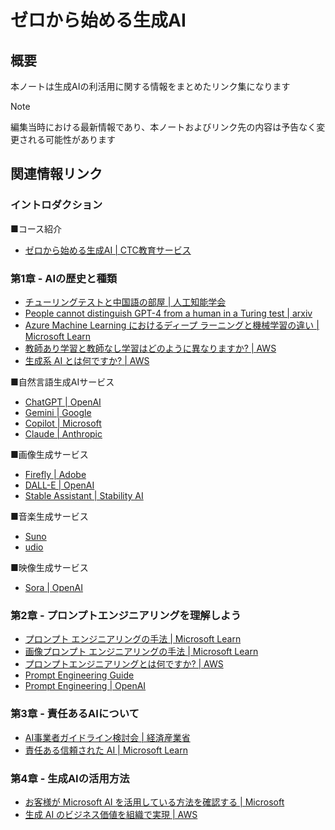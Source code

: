 # ゼロから始める生成AI

## 概要

本ノートは生成AIの利活用に関する情報をまとめたリンク集になります

> [!Note]
>
>  編集当時における最新情報であり、本ノートおよびリンク先の内容は予告なく変更される可能性があります

## 関連情報リンク

### イントロダクション

■コース紹介

- [ゼロから始める生成AI | CTC教育サービス](https://www.school.ctc-g.co.jp/course/LT101.html)

### 第1章 - AIの歴史と種類

- [チューリングテストと中国語の部屋 | 人工知能学会](https://www.ai-gakkai.or.jp/whatsai/AItopics3.html)
- [People cannot distinguish GPT-4 from a human in a Turing test | arxiv](https://arxiv.org/abs/2405.08007)
- [Azure Machine Learning におけるディープ ラーニングと機械学習の違い | Microsoft Learn](https://learn.microsoft.com/ja-jp/azure/machine-learning/concept-deep-learning-vs-machine-learning?view=azureml-api-2)
- [教師あり学習と教師なし学習はどのように異なりますか? | AWS](https://aws.amazon.com/jp/compare/the-difference-between-machine-learning-supervised-and-unsupervised/)
- [生成系 AI とは何ですか? | AWS](https://aws.amazon.com/jp/what-is/generative-ai/)

■自然言語生成AIサービス

- [ChatGPT | OpenAI](https://openai.com/chatgpt/)
- [Gemini | Google](https://gemini.google.com/)
- [Copilot | Microsoft](https://copilot.microsoft.com/)
- [Claude | Anthropic](https://www.anthropic.com/claude)

■画像生成サービス

- [Firefly | Adobe](https://firefly.adobe.com/)
- [DALL-E | OpenAI](https://openai.com/index/dall-e/)
- [Stable Assistant | Stability AI](https://ja.stability.ai/stable-assistant)

■音楽生成サービス

- [Suno](https://suno.com/)
- [udio](https://www.udio.com/)

■映像生成サービス

- [Sora | OpenAI](https://openai.com/index/sora/)



### 第2章 - プロンプトエンジニアリングを理解しよう

- [プロンプト エンジニアリングの手法 | Microsoft Learn](https://learn.microsoft.com/ja-jp/azure/ai-services/openai/concepts/advanced-prompt-engineering?pivots=programming-language-chat-completions)
- [画像プロンプト エンジニアリングの手法 | Microsoft Learn](https://learn.microsoft.com/ja-jp/azure/ai-services/openai/concepts/gpt-4-v-prompt-engineering)
- [プロンプトエンジニアリングとは何ですか? | AWS](https://aws.amazon.com/jp/what-is/prompt-engineering/)
- [Prompt Engineering Guide](https://www.promptingguide.ai/jp)
- [Prompt Engineering | OpenAI](https://platform.openai.com/docs/guides/prompt-engineering)



### 第3章 - 責任あるAIについて

- [AI事業者ガイドライン検討会 | 経済産業省](https://www.meti.go.jp/shingikai/mono_info_service/ai_shakai_jisso/index.html)
- [責任ある信頼された AI | Microsoft Learn](https://learn.microsoft.com/ja-jp/azure/cloud-adoption-framework/innovate/best-practices/trusted-ai)



### 第4章 - 生成AIの活用方法

- [お客様が Microsoft AI を活用している方法を確認する | Microsoft](https://www.microsoft.com/ja-jp/ai/ai-customer-stories)
- [生成 AI のビジネス価値を組織で実現 | AWS](https://aws.amazon.com/jp/ai/generative-ai/use-cases/)


